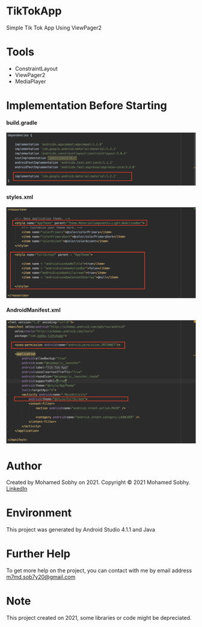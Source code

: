 # TikTokApp
Simple Tik Tok App Using ViewPager2

# Tools

- ConstraintLayout
- ViewPager2
- MediaPlayer

# Implementation Before Starting

<h4>build.gradle</h4>

<img src="images/gradle.png" > 


<h4>styles.xml</h4>
<img src="images/style.png" > 


<h4>AndroidManifest.xml</h4>
<img src="images/manifest.png" > 

# Author

Created by Mohamed Sobhy on 2021. Copyright © 2021 Mohamed Sobhy. [LinkedIn](https://www.linkedin.com/in/mohamed-sobhy-040958181/)

# Environment

This project was generated by Android Studio 4.1.1 and Java 

# Further Help

To get more help on the project, you can contact with me by email address m7md.sob7y20@gmail.com

# Note

This project created on 2021, some libraries or code might be depreciated.
